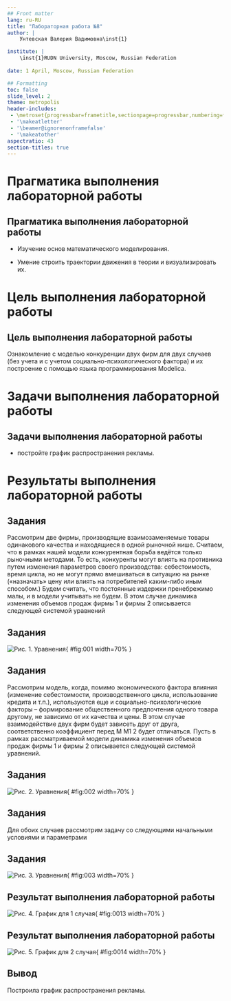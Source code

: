 ```yaml
---
## Front matter
lang: ru-RU
title: "Лабораторная работа №8"
author: |
	Унтевская Валерия Вадимовна\inst{1}

institute: |
	\inst{1}RUDN University, Moscow, Russian Federation
	
date: 1 April, Moscow, Russian Federation

## Formatting
toc: false
slide_level: 2
theme: metropolis
header-includes: 
 - \metroset{progressbar=frametitle,sectionpage=progressbar,numbering=fraction}
 - '\makeatletter'
 - '\beamer@ignorenonframefalse'
 - '\makeatother'
aspectratio: 43
section-titles: true
---
```


# Прагматика выполнения лабораторной работы 

## Прагматика выполнения лабораторной работы 

- Изучение основ математического моделирования.

- Умение строить траектории движения в теории и визуализировать их.

# Цель выполнения лабораторной работы

## Цель выполнения лабораторной работы

Ознакомление с моделью конкуренции двух фирм для двух случаев (без учета и с учетом социально-психологического фактора) и их построение с помощью языка программирования Modelica.


# Задачи выполнения лабораторной работы

## Задачи выполнения лабораторной работы

- постройте график распространения рекламы. 

# Результаты выполнения лабораторной работы

## Задания

  Рассмотрим две фирмы, производящие взаимозаменяемые товары одинакового качества и находящиеся в одной рыночной нише. Считаем, что в рамках нашей модели конкурентная борьба ведётся только рыночными методами. То есть, конкуренты могут влиять на противника путем изменения параметров своего производства: себестоимость, время цикла, но не могут прямо вмешиваться в ситуацию на рынке («назначать» цену или влиять на потребителей каким-либо иным способом.) Будем считать, что постоянные издержки пренебрежимо малы, и в модели учитывать не будем. В этом случае динамика изменения объемов продаж фирмы 1 и фирмы 2 описывается следующей системой уравнений  

## Задания

![Рис. 1. Уравнения](img/1.png){ #fig:001 width=70% } 
 

## Задания

Рассмотрим модель, когда, помимо экономического фактора влияния (изменение себестоимости, производственного цикла, использование кредита и т.п.), используются еще и социально-психологические факторы – формирование общественного предпочтения одного товара другому, не зависимо от их качества и цены. В этом случае взаимодействие двух фирм будет зависеть друг от друга, соответственно коэффициент перед M M1 2 будет отличаться. Пусть в рамках рассматриваемой модели динамика изменения объемов продаж фирмы 1 и фирмы 2 описывается следующей системой уравнений.

## Задания

![Рис. 2. Уравнения](img/2.png){ #fig:002 width=70% }

## Задания

Для обоих случаев рассмотрим задачу со следующими начальными условиями и параметрами

## Задания

![Рис. 3. Уравнения](img/3.png){ #fig:003 width=70% }

## Результат выполнения лабораторной работы

![Рис. 4. График для 1 случая](img/13.png){ #fig:0013 width=70% } 

## Результат выполнения лабораторной работы

![Рис. 5. График для 2 случая](img/14.png){ #fig:0014 width=70% }


## Вывод

Построила график распространения рекламы.
